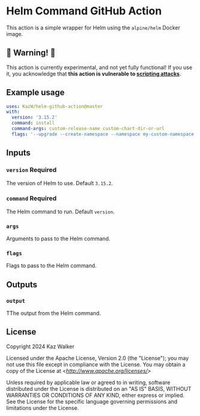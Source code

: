Helm Command GitHub Action
==========================

This action is a simple wrapper for Helm using the `alpine/helm` Docker image.

## 🧨 Warning! 🧨

This action is currently experimental, and not yet fully functional!
If you use it, you acknowledge that **this action is vulnerable to [scripting attacks](https://docs.github.com/en/actions/security-guides/security-hardening-for-github-actions#understanding-the-risk-of-script-injections)**.

## Example usage

```yaml
uses: KazW/helm-github-action@master
with:
  version: '3.15.2'
  command: install
  command-args: custom-release-name custom-chart-dir-or-url
  flags: '--upgrade --create-namespace --namespace my-custom-namespace'
```

## Inputs

### `version` **Required**

The version of Helm to use. Default `3.15.2`.

### `command` **Required**

The Helm command to run. Default `version`.

### `args`

Arguments to pass to the Helm command.

### `flags`

Flags to pass to the Helm command.

## Outputs

### `output`

TThe output from the Helm command.

## License

Copyright 2024 Kaz Walker
    
Licensed under the Apache License, Version 2.0 (the "License");
you may not use this file except in compliance with the License.
You may obtain a copy of the License at _&lt;<http://www.apache.org/licenses/>&gt;_

Unless required by applicable law or agreed to in writing, software
distributed under the License is distributed on an "AS IS" BASIS,
WITHOUT WARRANTIES OR CONDITIONS OF ANY KIND, either express or implied.
See the License for the specific language governing permissions and
limitations under the License.
